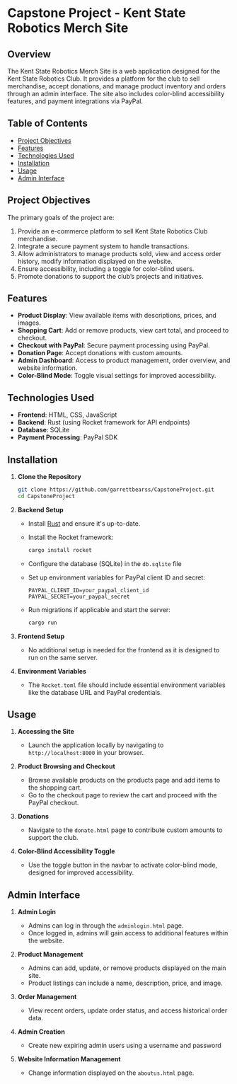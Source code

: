 # Capstone Project - Kent State Robotics Merch Site

## Overview
The Kent State Robotics Merch Site is a web application designed for the Kent State Robotics Club. It provides a platform for the club to sell merchandise, accept donations, and manage product inventory and orders through an admin interface. The site also includes color-blind accessibility features, and payment integrations via PayPal.

## Table of Contents
- [Project Objectives](#project-objectives)
- [Features](#features)
- [Technologies Used](#technologies-used)
- [Installation](#installation)
- [Usage](#usage)
- [Admin Interface](#admin-interface)

## Project Objectives
The primary goals of the project are:
1. Provide an e-commerce platform to sell Kent State Robotics Club merchandise.
2. Integrate a secure payment system to handle transactions.
3. Allow administrators to manage products sold, view and access order history, modify information displayed on the website.
4. Ensure accessibility, including a toggle for color-blind users.
5. Promote donations to support the club’s projects and initiatives.

## Features
- **Product Display**: View available items with descriptions, prices, and images.
- **Shopping Cart**: Add or remove products, view cart total, and proceed to checkout.
- **Checkout with PayPal**: Secure payment processing using PayPal.
- **Donation Page**: Accept donations with custom amounts.
- **Admin Dashboard**: Access to product management, order overview, and website information.
- **Color-Blind Mode**: Toggle visual settings for improved accessibility.
  
## Technologies Used
- **Frontend**: HTML, CSS, JavaScript
- **Backend**: Rust (using Rocket framework for API endpoints)
- **Database**: SQLite
- **Payment Processing**: PayPal SDK

## Installation

1. **Clone the Repository**
   ```bash
   git clone https://github.com/garrettbearss/CapstoneProject.git
   cd CapstoneProject
   
2. **Backend Setup**
   - Install [Rust](https://www.rust-lang.org/tools/install) and ensure it's up-to-date.
   - Install the Rocket framework:
     ```bash
     cargo install rocket
     ```
   - Configure the database (SQLite) in the `db.sqlite` file
     
   - Set up environment variables for PayPal client ID and secret:
     ```
     PAYPAL_CLIENT_ID=your_paypal_client_id
     PAYPAL_SECRET=your_paypal_secret
     ```
   - Run migrations if applicable and start the server:
     ```bash
     cargo run
     ```

3. **Frontend Setup**
   - No additional setup is needed for the frontend as it is designed to run on the same server.

4. **Environment Variables**
   - The `Rocket.toml` file should include essential environment variables like the database URL and PayPal credentials.

## Usage

1. **Accessing the Site**
   - Launch the application locally by navigating to `http://localhost:8000` in your browser.

2. **Product Browsing and Checkout**
   - Browse available products on the products page and add items to the shopping cart.
   - Go to the checkout page to review the cart and proceed with the PayPal checkout.

3. **Donations**
   - Navigate to the `donate.html` page to contribute custom amounts to support the club.

4. **Color-Blind Accessibility Toggle**
   - Use the toggle button in the navbar to activate color-blind mode, designed for improved accessibility.

## Admin Interface

1. **Admin Login**
   - Admins can log in through the `adminlogin.html` page.
   - Once logged in, admins will gain access to additional features within the website.

2. **Product Management**
   - Admins can add, update, or remove products displayed on the main site.
   - Product listings can include a name, description, price, and image.

3. **Order Management**
   - View recent orders, update order status, and access historical order data.

4. **Admin Creation**
   - Create new expiring admin users using a username and password

5. **Website Information Management**
   - Change information displayed on the `aboutus.html` page.
